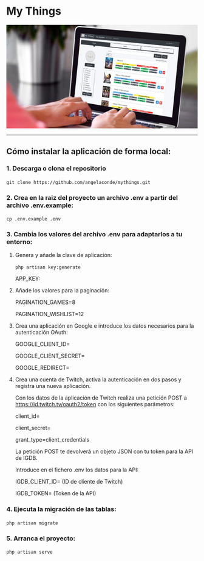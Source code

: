 # My Things

![Preview](https://github.com/angelaconde/mythings/blob/main/preview.jpg)

------------
## Cómo instalar la aplicación de forma local:
### 1. Descarga o clona el repositorio
`git clone https://github.com/angelaconde/mythings.git`

### 2. Crea en la raiz del proyecto un archivo .env a partir del archivo .env.example:
`cp .env.example .env`

### 3. Cambia los valores del archivo .env para adaptarlos a tu entorno:
1. Genera y añade la clave de aplicación:

    `php artisan key:generate`

    APP_KEY:
2. Añade los valores para la paginación:

	PAGINATION_GAMES=8

	PAGINATION_WISHLIST=12

3. Crea una aplicación en Google e introduce los datos necesarios para la autenticación OAuth:

	GOOGLE_CLIENT_ID=

	GOOGLE_CLIENT_SECRET=

	GOOGLE_REDIRECT=

4. Crea una cuenta de Twitch, activa la autenticación en dos pasos y registra una nueva aplicación.

    Con los datos de la aplicación de Twitch realiza una petición POST a https://id.twitch.tv/oauth2/token con los siguientes parámetros:

	client_id=

	client_secret=

	grant_type=client_credentials

    La petición POST te devolverá un objeto JSON con tu token para la API de IGDB.

    Introduce en el fichero .env los datos para la API:

	IGDB_CLIENT_ID= (ID de cliente de Twitch)

	IGDB_TOKEN= (Token de la API)

### 4. Ejecuta la migración de las tablas:
`php artisan migrate`

### 5. Arranca el proyecto:
`php artisan serve`